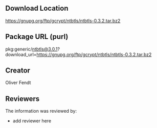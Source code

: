 ## Download Location

https://gnupg.org/ftp/gcrypt/ntbtls/ntbtls-0.3.2.tar.bz2

## Package URL (purl)

pkg:generic/ntbtls@3.0.1?download_url=https://gnupg.org/ftp/gcrypt/ntbtls/ntbtls-0.3.2.tar.bz2

## Creator

Oliver Fendt

## Reviewers

The information was reviewed by:

* add reviewer here
